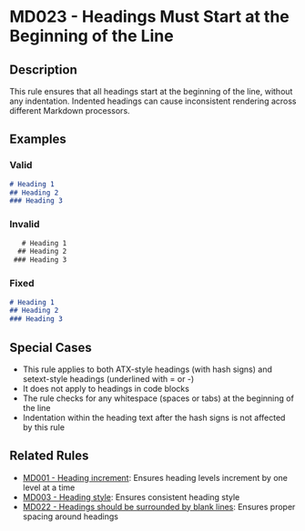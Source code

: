 # MD023 - Headings Must Start at the Beginning of the Line

## Description

This rule ensures that all headings start at the beginning of the line, without any indentation.
Indented headings can cause inconsistent rendering across different Markdown processors.

<!-- rumdl-disable MD023 -->
## Examples

### Valid

```markdown
# Heading 1
## Heading 2
### Heading 3
```

### Invalid

```markdown
   # Heading 1
  ## Heading 2
 ### Heading 3
```

### Fixed

```markdown
# Heading 1
## Heading 2
### Heading 3
```
<!-- rumdl-enable MD023 -->

## Special Cases

- This rule applies to both ATX-style headings (with hash signs) and setext-style headings (underlined with = or -)
- It does not apply to headings in code blocks
- The rule checks for any whitespace (spaces or tabs) at the beginning of the line
- Indentation within the heading text after the hash signs is not affected by this rule

## Related Rules

- [MD001 - Heading increment](md001.md): Ensures heading levels increment by one level at a time
- [MD003 - Heading style](md003.md): Ensures consistent heading style
- [MD022 - Headings should be surrounded by blank lines](md022.md): Ensures proper spacing around headings
